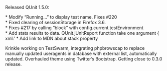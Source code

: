 Released QUnit 1.5.0:

\* Modify “Running…” to display test name. Fixes \#220  
 \* Fixed clearing of sessionStorage in Firefox 3.6.  
 \* Fixes \#217 by calling “block” with config.current.testEnvironment  
 \* Add stats results to data. QUnit.jUnitReport function take one
argument { xml:’ \* Add link to MDN about stack property

Krinkle working on TestSwarm, integrating phpbrowscap to replace
manually updated useragents in database with external list,
automatically updated. Overhauled theme using Twitter’s Bootstrap.
Getting close to 0.3.0 release.

